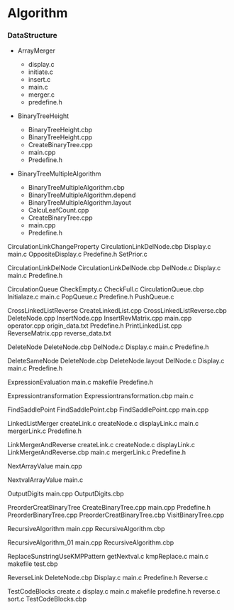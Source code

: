 # Algorithm  
### DataStructure
* ArrayMerger
     * display.c
     * initiate.c
     * insert.c
     * main.c
     * merger.c
     * predefine.h
     
* BinaryTreeHeight
  * BinaryTreeHeight.cbp
  * BinaryTreeHeight.cpp
  * CreateBinaryTree.cpp
  * main.cpp
  * Predefine.h
     
* BinaryTreeMultipleAlgorithm
    * BinaryTreeMultipleAlgorithm.cbp
    * BinaryTreeMultipleAlgorithm.depend
    * BinaryTreeMultipleAlgorithm.layout
    * CalcuLeafCount.cpp
    * CreateBinaryTree.cpp
    * main.cpp
    * Predefine.h
          
CirculationLinkChangeProperty
     CirculationLinkDelNode.cbp
     Display.c
     main.c
     OppositeDisplay.c
     Predefine.h
     SetPrior.c
     
CirculationLinkDelNode
     CirculationLinkDelNode.cbp
     DelNode.c
     Display.c
     main.c
     Predefine.h
     
CirculationQueue
     CheckEmpty.c
     CheckFull.c
     CirculationQueue.cbp
     Initialaze.c
     main.c
     PopQueue.c
     Predefine.h
     PushQueue.c
     
CrossLinkedListReverse
     CreateLinkedList.cpp
     CrossLinkedListReverse.cbp
     DeleteNode.cpp
     InsertNode.cpp
     InsertRevMatrix.cpp
     main.cpp
     operator.cpp
     origin_data.txt
     Predefine.h
     PrintLinkedList.cpp
     ReverseMatrix.cpp
     reverse_data.txt
     
DeleteNode
     DeleteNode.cbp
     DelNode.c
     Display.c
     main.c
     Predefine.h
     
DeleteSameNode
     DeleteNode.cbp
     DeleteNode.layout
     DelNode.c
     Display.c
     main.c
     Predefine.h
     
ExpressionEvaluation
     main.c
     makefile
     Predefine.h
     
Expressiontransformation
     Expressiontransformation.cbp
     main.c
     
FindSaddlePoint
     FindSaddlePoint.cbp
     FindSaddlePoint.cpp
     main.cpp
     
LinkedListMerger
     createLink.c
     createNode.c
     displayLink.c
     main.c
     mergerLink.c
     Predefine.h
     
LinkMergerAndReverse
     createLink.c
     createNode.c
     displayLink.c
     LinkMergerAndReverse.cbp
     main.c
     mergerLink.c
     Predefine.h
     
NextArrayValue
     main.cpp
     
NextvalArrayValue
     main.c
     
OutputDigits
     main.cpp
     OutputDigits.cbp
     
PreorderCreatBinaryTree
     CreateBinaryTree.cpp
     main.cpp
     Predefine.h
     PreorderBinaryTree.cpp
     PreorderCreatBinaryTree.cbp
     VisitBinaryTree.cpp
     
RecursiveAlgorithm
     main.cpp
     RecursiveAlgorithm.cbp
     
RecursiveAlgorithm_01
     main.cpp
     RecursiveAlgorithm.cbp
     
ReplaceSunstringUseKMPPattern
     getNextval.c
     kmpReplace.c
     main.c
     makefile
     test.cbp
     
ReverseLink
     DeleteNode.cbp
     Display.c
     main.c
     Predefine.h
     Reverse.c
     
TestCodeBlocks
      create.c
        display.c
        main.c
        makefile
        predefine.h
        reverse.c
        sort.c
        TestCodeBlocks.cbp
        
